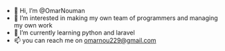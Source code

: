 - 👋 Hi, I’m @OmarNouman
- 👀 I’m interested in making my own team of programmers and managing my own work
- 🌱 I’m currently learning python and laravel
- 📫 you can reach me on omarnou229@gmail.com

<!---
OmarNouman/OmarNouman is a ✨ special ✨ repository because its `README.md` (this file) appears on your GitHub profile.
You can click the Preview link to take a look at your changes.
--->
